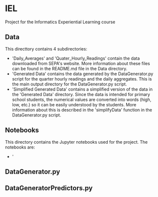 # IEL
Project for the Informatics Experiential Learning course

## Data
This directtory contains 4 subdirectories:
* 'Daily_Averages' and 'Quater_Hourly_Readings' contain the data downloaded from SEPA's website. More information about these files can be found in the README.md file in the Data directory.
* 'Generated Data' contains the data generated by the DataGenerator.py script for the quarter hourly readings and the daily aggregates. This is the main output directory for the DataGenerator.py script.
* 'Simplified Generated Data' contains a simplified version of the data in the 'Generated Data' directory. Since the data is intended for primary school students, the numerical values are converted into words (high, low, etc.) so it can be easily understood by the students. More information about this is described in the 'simplifyData' function in the DataGenerator.py script.

## Notebooks
This directory contains the Jupyter notebooks used for the project. The notebooks are:
* '

## DataGenerator.py

## DataGeneratorPredictors.py